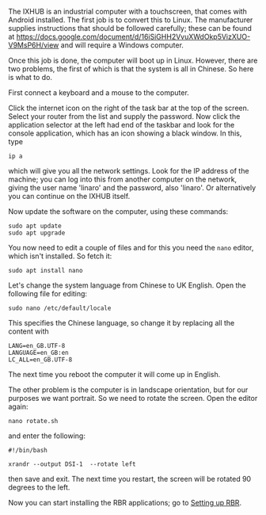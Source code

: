 The IXHUB is an industrial computer with a touchscreen, that comes with Android installed. The first job is to convert this to Linux. The manufacturer supplies instructions that should be followed carefully; these can be found at https://docs.google.com/document/d/16iSiGHH2VvuXWdOkp5VizXUO-V9MsP6H/view and will require a Windows computer.

Once this job is done, the computer will boot up in Linux. However, there are two problems, the first of which is that the system is all in Chinese. So here is what to do.

First connect a keyboard and a mouse to the computer.

Click the internet icon on the right of the task bar at the top of the screen. Select your router from the list and supply the password. Now click the application selector at the left had end of the taskbar and look for the console application, which has an icon showing a black window. In this, type

```
ip a
```

which will give you all the network settings. Look for the IP address of the machine; you can log into this from another computer on the network, giving the user name 'linaro' and the password, also 'linaro'. Or alternatively you can continue on the IXHUB itself.

Now update the software on the computer, using these commands:

```
sudo apt update
sudo apt upgrade
````

You now need to edit a couple of files and for this you need the `nano` editor, which isn't installed. So fetch it:

```
sudo apt install nano
```

Let's change the system language from Chinese to UK English. Open the following file for editing:

```
sudo nano /etc/default/locale
````

This specifies the Chinese language, so change it by replacing all the content with

```
LANG=en_GB.UTF-8
LANGUAGE=en_GB:en
LC_ALL=en_GB.UTF-8
```

The next time you reboot the computer it will come up in English.

The other problem is the computer is in landscape orientation, but for our purposes we want portrait. So we need to rotate the screen. Open the editor again:

```
nano rotate.sh
```

 and enter the following:

```
#!/bin/bash

xrandr --output DSI-1  --rotate left
```

then save and exit. The next time you restart, the screen will be rotated 90 degrees to the left.

Now you can start installing the RBR applications; go to [Setting up RBR](setupRBR.md).
